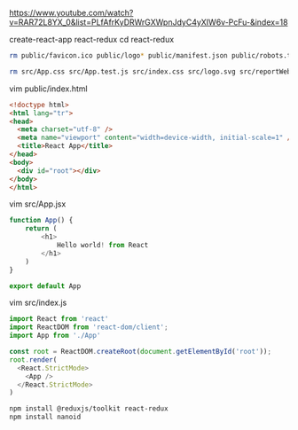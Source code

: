 https://www.youtube.com/watch?v=RAR72L8YX_0&list=PLfAfrKyDRWrGXWpnJdyC4yXIW6v-PcFu-&index=18


create-react-app react-redux
cd react-redux

```sh
rm public/favicon.ico public/logo* public/manifest.json public/robots.txt

rm src/App.css src/App.test.js src/index.css src/logo.svg src/reportWebVitals.js src/setupTests.js src/App.js
```

vim public/index.html
```html
<!doctype html>
<html lang="tr">
<head>
  <meta charset="utf-8" />
  <meta name="viewport" content="width=device-width, initial-scale=1" />
  <title>React App</title>
</head>
<body>
  <div id="root"></div>
</body>
</html>
```

vim src/App.jsx
```js
function App() {
    return (
        <h1>
            Hello world! from React
        </h1>
    )
}

export default App
```

vim src/index.js
```js
import React from 'react'
import ReactDOM from 'react-dom/client';
import App from './App'

const root = ReactDOM.createRoot(document.getElementById('root'));
root.render(
  <React.StrictMode>
    <App />
  </React.StrictMode>
)
```

```sh
npm install @reduxjs/toolkit react-redux
npm install nanoid
```


